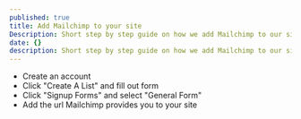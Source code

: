 ```yaml
---
published: true
title: Add Mailchimp to your site
Description: Short step by step guide on how we add Mailchimp to our sites
date: {}
description: Short step by step guide on how we add Mailchimp to our sites
---
```


* Create an account
* Click "Create A List" and fill out form
* Click "Signup Forms" and select "General Form"
* Add the url Mailchimp provides you to your site
